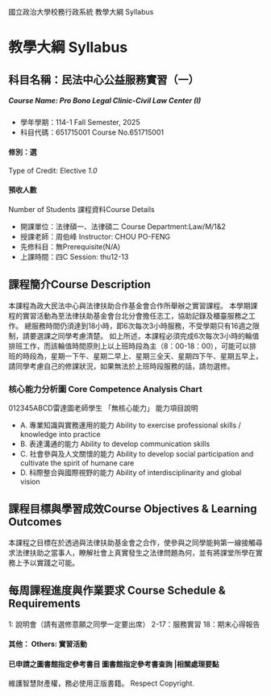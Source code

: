 國立政治大學校務行政系統 教學大綱 Syllabus
# 教學大綱 Syllabus
##  科目名稱：民法中心公益服務實習（一）
#####  Course Name: Pro Bono Legal Clinic-Civil Law Center (I)
  * 學年學期：114-1 Fall Semester, 2025 
  * 科目代碼：651715001 Course No.651715001
#### 修別：選
Type of Credit: Elective 
_1.0_
#### 預收人數
Number of Students
課程資料Course Details
  * 開課單位：法律碩一、法律碩二 Course Department:Law/M/1&2 
  * 授課老師：周伯峰 Instructor: CHOU PO-FENG 
  * 先修科目：無Prerequisite(N/A)
  * 上課時間：四C Session: thu12-13
##  課程簡介Course Description
本課程為政大民法中心與法律扶助合作基金會合作所舉辦之實習課程。
本學期課程的實習活動為至法律扶助基金會台北分會擔任志工，協助記錄及櫃臺服務之工作。
總服務時間仍須達到18小時，即6次每次3小時服務，不受學期只有16週之限制，請要選課之同學考慮清楚。
如上所述，本課程必須完成6次每次3小時的輪值排班工作，而該輪值時間原則上以上班時段為主（8：00-18：00），可能可以排班的時段為，星期一下午、星期二早上、星期三全天、星期四下午、星期五早上，請同學考慮自己的修課狀況，如果無法於上班時段服務的話，請勿選修。
###  核心能力分析圖 Core Competence Analysis Chart
012345ABCD雷達圖老師學生
「無核心能力」 
能力項目說明
  * A. 專業知識與實務運用的能力 Ability to exercise professional skills / knowledge into practice
  * B. 表達溝通的能力 Ability to develop communication skills
  * C. 社會參與及人文關懷的能力 Ability to develop social participation and cultivate the spirit of humane care
  * D. 科際整合與國際視野的能力 Ability of interdisciplinarity and global vision
##  課程目標與學習成效Course Objectives & Learning Outcomes 
本課程之目標在於透過與法律扶助基金會之合作，使參與之同學能夠第一線接觸尋求法律扶助之當事人，瞭解社會上真實發生之法律問題為何，並有將課堂所學在實務上予以實踐之可能。
##  每周課程進度與作業要求 Course Schedule & Requirements
1: 說明會（請有選修意願之同學一定要出席）
2-17：服務實習
18：期末心得報告
####  其他： Others: 實習活動 
####  已申請之圖書館指定參考書目  圖書館指定參考書查詢 |相關處理要點
維護智慧財產權，務必使用正版書籍。 Respect Copyright.